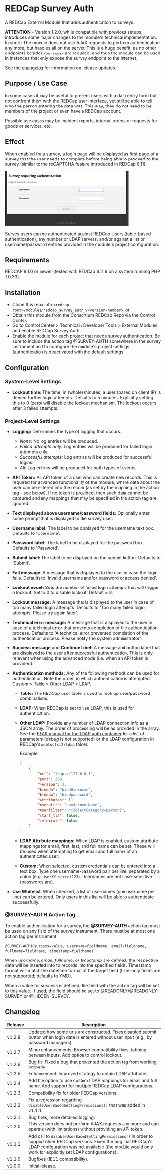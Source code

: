 # REDCap Survey Auth

A REDCap External Module that adds authentication to surveys.

**ATTENTION** - Version 1.2.0, while compatible with previous setups, introduces some major changes to the module's technical implementation. In short: The module does not use AJAX requests to perform authentication any more, but handles all on the server. This is a huge benefit, as no other endpoints besides `/surveys/` are required, and thus the module can be used in instances that only expose the survey endpoint to the Internet.

See the [changelog](#changelog) for information on release updates.

## Purpose / Use Case

In some cases it may be useful to present users with a data entry form but not confront them with the REDCap user interface, yet still be able to tell who the person entering the data was. This way, they do not need to be members of the project or even have a REDCap account.

Possible use cases may be incident reports, internal orders or requests for goods or services, etc.

## Effect

When enabled for a survey, a login page will be displayed as first page of a survey that the user needs to complete before being able to proceed to the survey (similar to the reCAPTCHA feature introduced in REDCap 8.11).

![Screenshot](surveyauth.png)

Survey users can be authenticated against REDCap Users (table-based authentication), any number or LDAP servers, and/or against a list or username/password entries provided in the module's project configuration.

## Requirements

REDCAP 8.1.0 or newer (tested with REDCap 8.11.9 on a system running PHP 7.0.33).

## Installation

- Clone this repo into `<redcap-root>/modules/redcap_survey_auth_v<version-number>`, or
- Obtain this module from the Consortium REDCap Repo via the Control Center.
- Go to Control Center > Technical / Developer Tools > External Modules and enable REDCap Survey Auth.
- Enable the module for each project that needs survey authentication. Be sure to include the action tag @SURVEY-AUTH somewhere in the survey instrument and to configure the module's project settings (authentication is deactivated with the default settings).

## Configuration

### System-Level Settings

- **Lockout time:** The time, in (whole) minutes, a user (based on client IP) is denied further login attempts. Defaults to 5 minutes. Explicitly setting this to 0 (zero) will disable the lockout mechanism. The lockout occurs after 3 failed attempts.

### Project-Level Settings

- **Logging:** Determines the type of logging that occurs.
  - _None:_ No log entries will be produced.
  - _Failed attempts only:_ Log entries will be produced for failed login attempts only.
  - _Successful attempts:_ Log entries will be produced for successful logins.
  - _All:_ Log entries will be produced for both types of events.

- **API Token:** An API token of a user who can create new records. This is required for advanced functionality of the module, where data about the user can be entered into the record (as set by the mapping in the action tag - see below). If no token is provided, then such data cannot be captured and any mappings that may be specified in the action tag are ignored.

- **Text displayed above username/password fields:** Optionally enter some prompt that is displayed to the survey user.

- **Username label:** The label to be displayed for the username text box. Defaults to 'Username'.

- **Password label:** The label to be displayed for the password box. Defaults to 'Password'.

- **Submit label:** The label to be displayed on the submit button. Defaults to 'Submit'.

- **Fail message:** A message that is displayed to the user in case the login fails. Defaults to 'Invalid username and/or password or access denied'.

- **Lockout count:** Sets the number of failed login attempts that will trigger a lockout. Set to 0 to disable lockout. Default = 3.

- **Lockout message:** A message that is displayed to the user in case of too many failed login attempts. Defaults to 'Too many failed login attempts. Please try again later'.

- **Technical error message:** A message that is displayed to the user in case of a technical error that prevents completion of the authentication process. Defaults to 'A technical error prevented completion of the authentication process. Please notify the system administrator'.

- **Success message** and **Continue label:** A message and button label that are displayed to the user after successful authentication. This is only relevant when using the advanced mode (i.e. when an API token is provided).

- **Authentication methods:** Any of the following methods can be used for authentication. Note the order, in which authentication is attempted: Custom > Table > Other LDAP > LDAP.

  - **Table:** The REDCap user table is used to look up user/password combinations.

  - **LDAP:** When REDCap is set to use LDAP, this is used for authentication.

  - **Other LDAP:** Provide any number of LDAP connection info as a JSON array. The order of processing will be as provided in the array. See the [PEAR manual for the LDAP auth container](https://pear.php.net/manual/en/package.authentication.auth.storage.ldap.php) for a list of parameters (_debug_ is not supported) or the LDAP configuration in REDCap's `webtoolsl2/ldap` folder.

    Example:

    ```JSON
    [
        {
            "url": "ldap://127.0.0.1",
            "port": 389,
            "version": 3,
            "binddn": "bindUsername",
            "bindpw": "bindpassword",
            "attributes": [],
            "userattr": "samAccountName",
            "userfilter": "(objectCategory=person)",
            "start_tls": false,
            "referrals": false
        }
    ]
    ```

  - **LDAP Attribute mappings:** When LDAP is enabled, custom attribute mappings for email, first, last, and full name can be set. These will be used when attempting to get email and full name of an authenticated user.

  - **Custom:** When selected, custom credentials can be entered into a text box. Type one username-password pair per line, separated by a colon (e.g. `UserXY:secret123`). Usernames are not case-sensitive (passwords are).

- **Use Whitelist:** When checked, a list of usernames (one username per line) can be entered. Only users in this list will be able to authenticate successfully.

### @SURVEY-AUTH Action Tag

To enable authentication for a survey, the **@SURVEY-AUTH** action tag must be used on any field of the survey instrument. There must be at most one action tag per instrument.

```ActionTag
@SURVEY-AUTH(success=value, username=fieldname, email=fieldname, fullname=fieldname, timestamp=fieldname)
```

When _username_, _email_, _fullname_, or _timestamp_ are defined, the respective data will be inserted into to records into the specified fields. Timestamp format will match the datetime format of the target field (time-only fields are not supported; defaults to YMD).

When a value for _success_ is defined, the field with the action tag will be set to this value. If used, the field should be set to @READONLY/@READONLY-SURVEY or @HIDDEN-SURVEY.

## [Changelog](#changelog)

Release | Description
------- | ---------------------
v1.2.8  | Updated how some urls are constructed. Fixes disabled submit button when login data is entered without user input (e.g., by password managers).
v1.2.7  | Minor enhancements: Browser compatibility fixes, tabbing between inputs. Add option to control lockout.
v1.2.6  | Bug fix: Fixed a bug that prevented the action tag from working properly.
v1.2.5  | Enhancement: Improved strategy to obtain LDAP attributes.
v1.2.4  | Add the option to use custom LDAP mappings for email and full name. Add support for multiple REDCap LDAP configurations.
v1.2.3  | Compatibility fix for older REDCap versions.
v1.2.2  | Fix a regression regarding `disableUserBasedSettingPermissions()` that was added in v1.1.1.
v1.2.1  | Bug fixes, more detailed logging.
v1.2.0  | This version does not perform AJAX requests any more and can operate (with limitations) without providing an API token.
v1.1.1  | Add call to `disableUserBasedSettingPermissions()` in order to support older REDCap versions. Fixed the bug that REDCap's LDAP configuration was not available (the module would only work for explicitly set LDAP configurations).
v1.1.0  | Bugfixes (IE11 compatibility).
v1.0.0  | Initial release.
